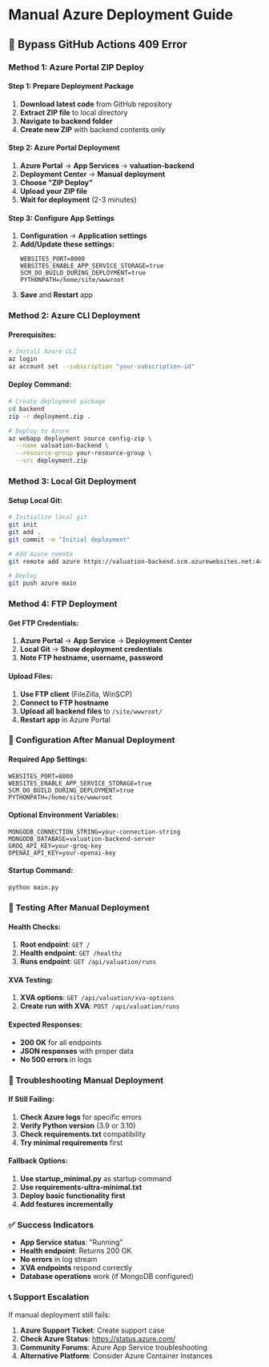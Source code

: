 # Manual Azure Deployment Guide

## 🚨 Bypass GitHub Actions 409 Error

### **Method 1: Azure Portal ZIP Deploy**

#### **Step 1: Prepare Deployment Package**
1. **Download latest code** from GitHub repository
2. **Extract ZIP file** to local directory
3. **Navigate to backend folder**
4. **Create new ZIP** with backend contents only

#### **Step 2: Azure Portal Deployment**
1. **Azure Portal** → **App Services** → **valuation-backend**
2. **Deployment Center** → **Manual deployment**
3. **Choose "ZIP Deploy"**
4. **Upload your ZIP file**
5. **Wait for deployment** (2-3 minutes)

#### **Step 3: Configure App Settings**
1. **Configuration** → **Application settings**
2. **Add/Update these settings:**
   ```
   WEBSITES_PORT=8000
   WEBSITES_ENABLE_APP_SERVICE_STORAGE=true
   SCM_DO_BUILD_DURING_DEPLOYMENT=true
   PYTHONPATH=/home/site/wwwroot
   ```
3. **Save** and **Restart** app

### **Method 2: Azure CLI Deployment**

#### **Prerequisites:**
```bash
# Install Azure CLI
az login
az account set --subscription "your-subscription-id"
```

#### **Deploy Command:**
```bash
# Create deployment package
cd backend
zip -r deployment.zip .

# Deploy to Azure
az webapp deployment source config-zip \
  --name valuation-backend \
  --resource-group your-resource-group \
  --src deployment.zip
```

### **Method 3: Local Git Deployment**

#### **Setup Local Git:**
```bash
# Initialize local git
git init
git add .
git commit -m "Initial deployment"

# Add Azure remote
git remote add azure https://valuation-backend.scm.azurewebsites.net:443/valuation-backend.git

# Deploy
git push azure main
```

### **Method 4: FTP Deployment**

#### **Get FTP Credentials:**
1. **Azure Portal** → **App Service** → **Deployment Center**
2. **Local Git** → **Show deployment credentials**
3. **Note FTP hostname, username, password**

#### **Upload Files:**
1. **Use FTP client** (FileZilla, WinSCP)
2. **Connect to FTP hostname**
3. **Upload all backend files** to `/site/wwwroot/`
4. **Restart app** in Azure Portal

### **🔧 Configuration After Manual Deployment**

#### **Required App Settings:**
```
WEBSITES_PORT=8000
WEBSITES_ENABLE_APP_SERVICE_STORAGE=true
SCM_DO_BUILD_DURING_DEPLOYMENT=true
PYTHONPATH=/home/site/wwwroot
```

#### **Optional Environment Variables:**
```
MONGODB_CONNECTION_STRING=your-connection-string
MONGODB_DATABASE=valuation-backend-server
GROQ_API_KEY=your-groq-key
OPENAI_API_KEY=your-openai-key
```

#### **Startup Command:**
```
python main.py
```

### **🧪 Testing After Manual Deployment**

#### **Health Checks:**
1. **Root endpoint**: `GET /`
2. **Health endpoint**: `GET /healthz`
3. **Runs endpoint**: `GET /api/valuation/runs`

#### **XVA Testing:**
1. **XVA options**: `GET /api/valuation/xva-options`
2. **Create run with XVA**: `POST /api/valuation/runs`

#### **Expected Responses:**
- **200 OK** for all endpoints
- **JSON responses** with proper data
- **No 500 errors** in logs

### **🚀 Troubleshooting Manual Deployment**

#### **If Still Failing:**
1. **Check Azure logs** for specific errors
2. **Verify Python version** (3.9 or 3.10)
3. **Check requirements.txt** compatibility
4. **Try minimal requirements** first

#### **Fallback Options:**
1. **Use startup_minimal.py** as startup command
2. **Use requirements-ultra-minimal.txt**
3. **Deploy basic functionality first**
4. **Add features incrementally**

### **✅ Success Indicators**

- **App Service status**: "Running"
- **Health endpoint**: Returns 200 OK
- **No errors** in log stream
- **XVA endpoints** respond correctly
- **Database operations** work (if MongoDB configured)

### **📞 Support Escalation**

If manual deployment still fails:
1. **Azure Support Ticket**: Create support case
2. **Check Azure Status**: https://status.azure.com/
3. **Community Forums**: Azure App Service troubleshooting
4. **Alternative Platform**: Consider Azure Container Instances
